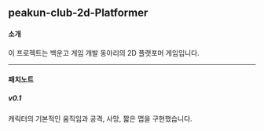 ## peakun-club-2d-Platformer

#### 소개

이 프로젝트는 백운고 게임 개발 동아리의 2D 플랫포머 게임입니다.

------
#### 패치노트


##### v0.1  
캐릭터의 기본적인 움직임과 공격, 사망, 짧은 맵을 구현했습니다.

